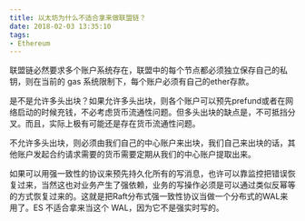 ```yaml
---
title: 以太坊为什么不适合拿来做联盟链？
date: 2018-02-03 13:35:10
tags:
- Ethereum
---
```


联盟链必然要求多个账户系统存在，联盟中的每个节点都必须独立保存自己的私钥，则在当前的 gas 系统限制下，每个账户必须有自己的ether存款。

是不是允许多头出块？如果允许多头出块，则各个账户可以预先prefund或者在网络启动的时候充钱，不必考虑货币流通性问题。但多头出块的缺点是，不可抵挡分叉。而且，实际上极有可能还是存在货币流通性问题。

不允许多头出块，则必须由我们自己的中心账户来出块，我们自己来出块的话，其他账户发起合约请求需要的货币需要定期从我们的中心账户提取出来。

如果可以用强一致性的协议来预先持久化所有的写消息，也许可以靠监控把错误恢复过来，当然这也对业务产生了强依赖，业务的写操作必须是可以通过类似反幂等的方式恢复过来的。这就是把Raft分布式强一致性协议当做一个分布式的WAL来用了。ES 不适合拿来当这个 WAL，因为它不是强实时写的。